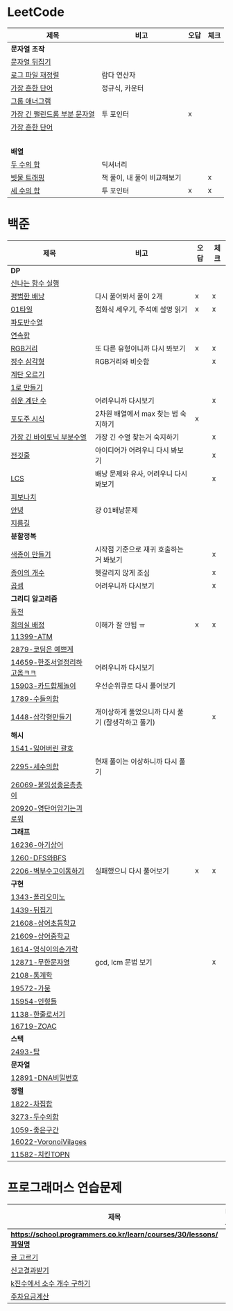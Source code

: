 # LeetCode
| 제목        | 비고       |오답|체크|
|-----------|----------|---|---|
| **문자열 조작**||||
| [문자열 뒤집기](LeetCode/문자열_조작/344-Reverse_String.py)   |          |   |   |
| [로그 파일 재정렬](LeetCode/문자열_조작/937-Reorder_Data_in_Log_Files.py) | 람다 연산자   |   |   |
| [가장 흔한 단어](LeetCode/문자열_조작/819-Most_Common_Word.py)  | 정규식, 카운터 |   |   |
| [그룹 애너그램](LeetCode/문자열_조작/49-Group-Anagrams.py)  | |   |   |
| [가장 긴 팰린드롬 부분 문자열](LeetCode/문자열_조작/5-Longest-Palindromic-Substring.py)  | 투 포인터 | x |   |
| [가장 흔한 단어](LeetCode/문자열_조작/819-Most_Common_Word.py)  |  |   |   |
| <br> | | | |
| **배열** ||||
| [두 수의 합](LeetCode/배열/1-Two-Sum.py)  | 딕셔너리 |   |   |
| [빗물 트래핑](LeetCode/배열/42-Trapping-Rain-Water.py)  | 책 풀이, 내 풀이 비교해보기 |   | x |
| [세 수의 합](LeetCode/배열/15-3Sum.py)  | 투 포인터 | x | x |


# 백준
| 제목                                                     | 비고                           | 오답 | 체크 |
|--------------------------------------------------------|------------------------------|---|----|
| **DP**                                                 |                              |   |    |
| [신나는 함수 실행](BOJ/DP/9184-신나는함수실행.py)                    |                              |   |    |
| [평범한 배낭](BOJ/DP/12865-평범한배낭.py)                        | 다시 풀어봐서 풀이 2개                | x | x  |
| [01타일](BOJ/DP/1904-01타일.py)                            | 점화식 세우기, 주석에 설명 읽기           | x | x  |
| [파도반수열](BOJ/DP/9461-파도반수열.py)                          |                              |   |    |
| [연속합](BOJ/DP/1912-연속합.py)                              |                              |   |    |
| [RGB거리](BOJ/DP/1149-RGB거리.py)                          | 또 다른 유형이니까 다시 봐보기            | x | x  |
| [정수 삼각형](BOJ/DP/1932-정수삼각형.py)                         | RGB거리와 비슷함                   |   | x  |
| [계단 오르기](BOJ/DP/2579-계단오르기.py)                         |                              |   |    |
| [1로 만들기](BOJ/DP/1463-1로만들기.py)                         |                              |   |    |
| [쉬운 계단 수](BOJ/DP/10844-쉬운계단수.py)                       | 어려우니까 다시보기                   |   | x  |
| [포도주 시식](BOJ/DP/2156-포도주시식.py)                         | 2차원 배열에서 max 찾는 법 숙지하기       | x |    |
| [가장 긴 바이토닉 부분수열](BOJ/DP/11054-가장긴바이토닉부분수열.py)          | 가장 긴 수열 찾는거 숙지하기             |   | x  |
| [전깃줄](BOJ/DP/2565-전깃줄.py)                              | 아이디어가 어려우니 다시 봐보기            |   | x  |
| [LCS](BOJ/DP/9251-LCS.py)                              | 배낭 문제와 유사, 어려우니 다시 봐보기       |   | x  |
| [피보나치](BOJ/DP/24416-피보나치.py)                           |                              |   |    |
| [안녕](BOJ/DP/1535-안녕.py)                                | 걍 01배낭문제                     |   |    |
| [지름길](BOJ/DP/1466-지름길.py)                              |                              |   |    |
| **분할정복**                                               |                              |   |    |
| [색종이 만들기](BOJ/분할정복/2630-색종이만들기.py)                     | 시작점 기준으로 재귀 호출하는 거 봐보기       |   | x  |
| [종이의 개수](BOJ/분할정복/1780-종이의개수.py)                       | 헷갈리지 않게 조심                   |   | x  |
| [곱셈](BOJ/분할정복/1629-곱셈.py)                              | 어려우니까 다시보기                   |   | x  |
| **그리디 알고리즘**                                           |                              |   |    |
| [동전](BOJ/그리디/11047-동전.py)                              |                              |   |    |
| [회의실 배정](BOJ/그리디/1931-회의실배정.py)                        | 이해가 잘 안됨 ㅠ                   | x | x  |
| [11399-ATM](BOJ/그리디/11399-ATM.py)                      |                              |   |    |
| [2879-코딩은 예쁘게](BOJ/그리디/2879-코딩은예쁘게.py)                 |                              |   |    |
| [14659-한조서열정리하고옴ㅋㅋ](BOJ/그리디/14659-활잡이.py)              | 어려우니까 다시보기                   |   |    |
| [15903-카드합체놀이](BOJ/그리디/15903-카드합체놀이.py)                | 우선순위큐로 다시 풀어보기               |   |    |
| [1789-수들의합](BOJ/그리디/1789-수들의합.py)                      |                              |   |    |
| [1448-삼각형만들기](BOJ/그리디/1448-삼각형만들기.py)                  | 개이상하게 풀었으니까 다시 풀기 (잘생각하고 풀기) |   | x  |
| **해시**                                                 |                              |   |    |
| [1541-잃어버린 괄호](BOJ/해시/1541-잃어버린괄호.py)                  |                              |   |    |
| [2295-세수의합](BOJ/해시/2295-세수의합.py)                       | 현재 풀이는 이상하니까 다시 풀기           |   |    |
| [26069-붙임성좋은총총이](BOJ/해시/26069-붙임성좋은총총이.py)             |            |   |    |
| [20920-영단어암기는괴로워](BOJ/해시/20920-영단어암기는괴로워.py)            |            |   |    |
| **그래프**                                                |                              |   |    |
| [16236-아기상어](BOJ/그래프/16236-아기상어.py)                    |                              |   |    |
| [1260-DFS와BFS](BOJ/그래프/126-DFS와BFS.py)                 |                              |   |    |
| [2206-벽부수고이동하기](BOJ/그래프/2206-벽부수고이동하기.py)              | 실패했으니 다시 풀어보기                | x | x  |
| **구현**                                                 |                              |   |    |
| [1343-폴리오미노](BOJ/그래프/1343-폴리오미노.py)                    |                              |   |    |
| [1439-뒤집기](BOJ/그래프/1439-뒤집기.py)                        |                              |   |    |
| [21608-상어초등학교](BOJ/구현/21608-상어초등학교.py)                 |                              |   |    |
| [21609-상어중학교](BOJ/구현/21609-상어중학교.py)                   |                              |   |    |
| [1614-영식이의손가락](BOJ/구현/1614-영식이의손가락.py)                 |                              |   |    |
| [12871-무한문자열](BOJ/구현/12871-무한문자열.py)                   | gcd, lcm 문법 보기               |   | x  |
| [2108-통계학](BOJ/구현/2108-통계학.py)                         |                              |   |    |
| [19572-가뭄](BOJ/구현/19572-가뭄.py)                         |                              |   |    |
| [15954-인형들](BOJ/구현/15954-인형들.py)                       |                              |   |    |
| [1138-한줄로서기](BOJ/구현/1138-한줄로서기.py)                     |                              |   |    |
| [16719-ZOAC](BOJ/구현/16719-ZOAC.py)                     |                              |   |    |
| **스택**                                                 |                              |   |    |
| [2493-탑](BOJ/스택/2493-탑.py)                             |                              |   |    |
| **문자열**                                                |                              |   |    |
| [12891-DNA비밀번호](BOJ/문자열/12891-DNA비밀번호.py)              |                              |   |    |
| **정렬**                                                 |                              |   |    |
| [1822-차집합](BOJ/정렬/1822-차집합.py)                         |                              |   |    |
| [3273-두수의합](BOJ/정렬/3273-두수의합.py)                       |                              |   |    |
| [1059-좋은구간](BOJ/정렬/1059-좋은구간.py)                       |                              |   |    |
| [16022-VoronoiVilages](BOJ/정렬/16022-VoronoiVilages.py) |                              |   |    |
| [11582-치킨TOPN](BOJ/정렬/11582-치킨TOPN.py)                 |                              |   |    |

# 프로그래머스 연습문제
| 제목                                                                | 비고                     | 오답 | 체크 |
|-------------------------------------------------------------------|------------------------|----|----|
| **https://school.programmers.co.kr/learn/courses/30/lessons/파일명** |                        |    |    |
| [귤 고르기](programmers/138476-귤고르기.py)                               |                        |    |    |
| [신고결과받기](programmers/92334-신고결과받기.py)                             |                        |    |    |
| [k진수에서 소수 개수 구하기](programmers/92335-k진수에서소수개수구하기.py)              |                        |    |    |
| [주차요금계산](programmers/92341-주차요금계산.py)                             |                        |    |    |
